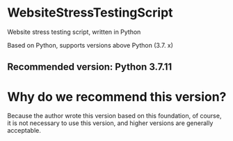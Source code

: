 # WebsiteStressTestingScript

Website stress testing script, written in Python

Based on Python, supports versions above Python (3.7. x)

## Recommended version: Python 3.7.11

# Why do we recommend this version?
Because the author wrote this version based on this foundation, of course, it is not necessary to use this version, and higher versions are generally acceptable.
